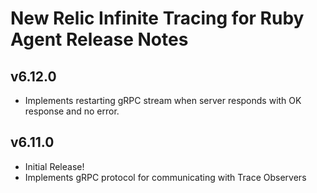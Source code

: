 # New Relic Infinite Tracing for Ruby Agent Release Notes #
  
  ## v6.12.0

  * Implements restarting gRPC stream when server responds with OK response and no error.

  ## v6.11.0

  * Initial Release!
  * Implements gRPC protocol for communicating with Trace Observers